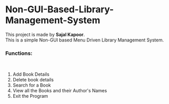 # Non-GUI-Based-Library-Management-System
This project is made by <b>Sajal Kapoor</b>.
<br>
This is a simple Non-GUI based Menu Driven Library Management System.
<br>
<h3>Functions:</h3>
<br>
<ol>
<li>Add Book Details</li>
<li>Delete book details</li>
<li>Search for a Book</li>
<li>View all the Books and their Author's Names</li>
<li>Exit the Program</li>
</ol>
